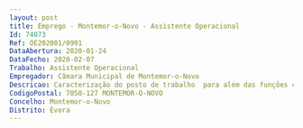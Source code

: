 ```yaml
--- 
layout: post
title: Emprego - Montemor-o-Novo - Assistente Operacional
Id: 74073
Ref: OE202001/0991
DataAbertura: 2020-01-24
DataFecho: 2020-02-07
Trabalho: Assistente Operacional
Empregador: Câmara Municipal de Montemor-o-Novo
Descricao: Caracterização do posto de trabalho  para além das funções correspondentes à carreira de assistente operacional e categoria de assistente operacional constantes do mapa anexo à LGTFP, compete lhe desempenhar, designadamente a. Executar e proceder à manutenção dos espaços verdes do Município, utilizando técnicas, os meios manuais e mecânicos apropriados b. Proceder à plantação de árvores, arbustos e herbáceas, e todas as operações que garantem o bom estado fitossanitário das plantas c. Proceder à execução e instalação de relvados, desde a preparação do terreno, sementeira, corte, tratamento, e demais funções necessárias d. Proceder à condução, operação e regulação de máquinas e equipamentos de jardinagem e agrícolas adequados às atividades a realizar e. Realizar trabalhos de podas e corte seletivo de arvores e arbustos f. Proceder à limpeza e conservação dos arruamentos e canteiros, parques, jardins e espaços públicos g. Efetuar regas e manutenções de canteiros, parques, jardins e espaços públicos  seus acessórios e equipamentos h. Promover efetuar as manutenções e limpezas de fontes e lagos de espaços públicos  seus acessórios e equipamentos i. Preparar as terras de cultura e ou viveiros, cultivar flores, árvores e arbustos, mantendo as adequadamente j. Zelar pelas máquinas e equipamentos que utiliza k. Promover a segurança e higiene no trabalho e equipamento de proteção individual.
CodigoPostal: 7050-127 MONTEMOR-O-NOVO
Concelho: Montemor-o-Novo
Distrito: Évora
--- 
```

